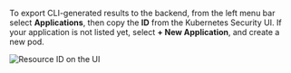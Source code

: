 To export CLI-generated results to the backend, from the left menu bar select **Applications**, then copy the **ID** from the Kubernetes Security UI. If your application is not listed yet, select **+ New Application**, and create a new pod.

![Resource ID on the UI](/docs/kubeclarity/sbom/generate-sbom/ui-resource-id.png)